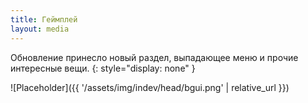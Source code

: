 ```yaml
---
title: Геймплей
layout: media
---
```


Обновление принесло новый раздел, выпадающее меню и прочие интересные вещи.
{: style="display: none" }

![Placeholder]({{ '/assets/img/indev/head/bgui.png' | relative_url }})
